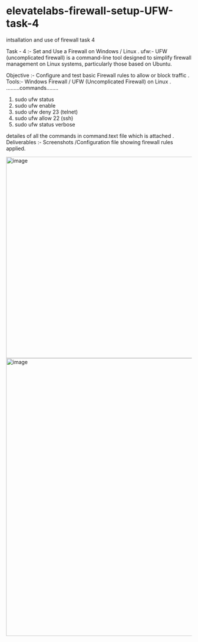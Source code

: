 # elevatelabs-firewall-setup-UFW-task-4
intsallation and use of firewall task 4 

Task - 4 :- Set and Use a Firewall on Windows  / Linux .
ufw:- UFW (uncomplicated firewall) is a command-line tool designed to simplify firewall management on Linux systems, particularly those based on Ubuntu.

Objective :- Configure and test basic Firewall rules to allow or block traffic .
Tools:- Windows Firewall / UFW (Uncomplicated Firewall) on Linux . 
.........commands........
1. sudo ufw status
2. sudo ufw enable
3. sudo ufw deny 23 (telnet)
4. sudo ufw allow 22 (ssh)
5. sudo ufw status verbose

detailes of all the commands in command.text file which is attached .
Deliverables :- Screenshots /Configuration file showing firewall rules applied.

<img width="933" height="545" alt="image" src="https://github.com/user-attachments/assets/c5cce419-5f7c-444b-8927-7d972a1b6f55" />
<img width="945" height="752" alt="image" src="https://github.com/user-attachments/assets/48a6c473-d62b-46a7-9f16-d2db4cf8dc53" />


